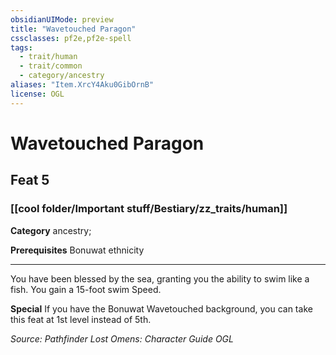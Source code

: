 ```yaml
---
obsidianUIMode: preview
title: "Wavetouched Paragon"
cssclasses: pf2e,pf2e-spell
tags:
  - trait/human
  - trait/common
  - category/ancestry
aliases: "Item.XrcY4Aku0GibOrnB"
license: OGL
---
```

# Wavetouched Paragon
## Feat 5
### [[cool folder/Important stuff/Bestiary/zz_traits/human]]

**Category** ancestry; 



**Prerequisites** Bonuwat ethnicity
* * *
You have been blessed by the sea, granting you the ability to swim like a fish. You gain a 15-foot swim Speed.

**Special** If you have the Bonuwat Wavetouched background, you can take this feat at 1st level instead of 5th.

*Source: Pathfinder Lost Omens: Character Guide*
*OGL*
